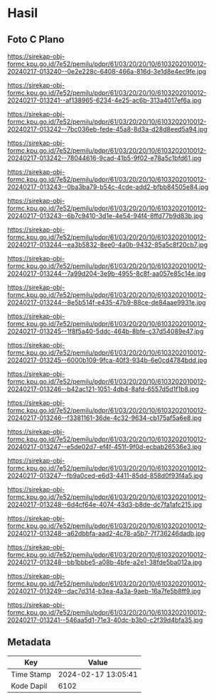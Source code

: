 # Hasil

## Foto C Plano

https://sirekap-obj-formc.kpu.go.id/7e52/pemilu/pdpr/61/03/20/20/10/6103202010012-20240217-013240--0e2e228c-6408-466a-816d-3e1d8e4ec9fe.jpg

https://sirekap-obj-formc.kpu.go.id/7e52/pemilu/pdpr/61/03/20/20/10/6103202010012-20240217-013241--af138965-6234-4e25-ac6b-313a4017ef6a.jpg

https://sirekap-obj-formc.kpu.go.id/7e52/pemilu/pdpr/61/03/20/20/10/6103202010012-20240217-013242--7bc036eb-fede-45a8-8d3a-d28d8eed5a94.jpg

https://sirekap-obj-formc.kpu.go.id/7e52/pemilu/pdpr/61/03/20/20/10/6103202010012-20240217-013242--78044616-9cad-41b5-9f02-e78a5c1bfd61.jpg

https://sirekap-obj-formc.kpu.go.id/7e52/pemilu/pdpr/61/03/20/20/10/6103202010012-20240217-013243--0ba3ba79-b54c-4cde-add2-bfbb84505e84.jpg

https://sirekap-obj-formc.kpu.go.id/7e52/pemilu/pdpr/61/03/20/20/10/6103202010012-20240217-013243--6b7c9410-3d1e-4e54-94f4-8ffd77b9d83b.jpg

https://sirekap-obj-formc.kpu.go.id/7e52/pemilu/pdpr/61/03/20/20/10/6103202010012-20240217-013244--ea3b5832-8ee0-4a0b-9432-85a5c8f20cb7.jpg

https://sirekap-obj-formc.kpu.go.id/7e52/pemilu/pdpr/61/03/20/20/10/6103202010012-20240217-013244--7a99d204-3e9b-4955-8c8f-aa057e85c14e.jpg

https://sirekap-obj-formc.kpu.go.id/7e52/pemilu/pdpr/61/03/20/20/10/6103202010012-20240217-013244--8e5b514f-e435-47b9-88ce-de84aae9931e.jpg

https://sirekap-obj-formc.kpu.go.id/7e52/pemilu/pdpr/61/03/20/20/10/6103202010012-20240217-013245--1f8f5a40-5ddc-464b-8bfe-c37d54089e47.jpg

https://sirekap-obj-formc.kpu.go.id/7e52/pemilu/pdpr/61/03/20/20/10/6103202010012-20240217-013245--6000b109-9fca-40f3-934b-6e0cd4784bdd.jpg

https://sirekap-obj-formc.kpu.go.id/7e52/pemilu/pdpr/61/03/20/20/10/6103202010012-20240217-013246--b42ac121-1051-4db4-8afd-6557d5d1f1b8.jpg

https://sirekap-obj-formc.kpu.go.id/7e52/pemilu/pdpr/61/03/20/20/10/6103202010012-20240217-013246--f3381161-36de-4c32-9634-cb175af5a6e8.jpg

https://sirekap-obj-formc.kpu.go.id/7e52/pemilu/pdpr/61/03/20/20/10/6103202010012-20240217-013247--e5de02d7-ef4f-451f-9f0d-ecbab26536e3.jpg

https://sirekap-obj-formc.kpu.go.id/7e52/pemilu/pdpr/61/03/20/20/10/6103202010012-20240217-013247--fb9a0ced-e6d3-4411-85dd-858d0f93f4a5.jpg

https://sirekap-obj-formc.kpu.go.id/7e52/pemilu/pdpr/61/03/20/20/10/6103202010012-20240217-013248--6d4cf64e-4074-43d3-b8de-dc7fa1afc215.jpg

https://sirekap-obj-formc.kpu.go.id/7e52/pemilu/pdpr/61/03/20/20/10/6103202010012-20240217-013248--a62dbbfa-aad2-4c78-a5b7-7f736246dadb.jpg

https://sirekap-obj-formc.kpu.go.id/7e52/pemilu/pdpr/61/03/20/20/10/6103202010012-20240217-013248--bb1bbbe5-a08b-4bfe-a2e1-38fde5ba012a.jpg

https://sirekap-obj-formc.kpu.go.id/7e52/pemilu/pdpr/61/03/20/20/10/6103202010012-20240217-013249--dac7d314-b3ea-4a3a-9aeb-16a7fe5b8ff9.jpg

https://sirekap-obj-formc.kpu.go.id/7e52/pemilu/pdpr/61/03/20/20/10/6103202010012-20240217-013241--546aa5d1-71e3-40dc-b3b0-c2f39d4bfa35.jpg


## Metadata

| Key        | Value               |
| ---------- | ------------------- |
| Time Stamp | 2024-02-17 13:05:41 |
| Kode Dapil | 6102                |



